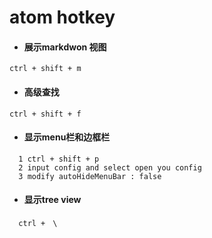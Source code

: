 # atom hotkey

- #### 展示markdwon 视图
```ctrl + shift + m ```

- #### 高级查找
```ctrl + shift + f```

- #### 显示menu栏和边框栏
```
  1 ctrl + shift + p
  2 input config and select open you config
  3 modify autoHideMenuBar : false
```

- #### 显示tree view
```
  ctrl +　\
```
